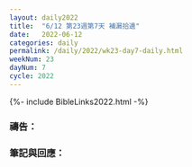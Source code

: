 ```yaml
---
layout: daily2022
title:  "6/12 第23週第7天 補漏拾遺"
date:   2022-06-12
categories: daily
permalink: /daily/2022/wk23-day7-daily.html
weekNum: 23
dayNum: 7
cycle: 2022
---
```


{%- include BibleLinks2022.html -%}

### 禱告：

### 筆記與回應：
